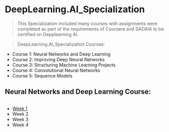 # DeepLearning.AI_Specialization

>This Specialization included many courses with assignments were completed as part of the requirements of Coursera and SADAIA to be certified on Depplearning AI.



> DeepLearning.AI_Specialization Courses:
* Course 1: Neural Networks and Deep Learning
* Course 2: Improving Deep Neural Networks
* Course 3: Structuring Machine Learning Projects
* Course 4: Convolutional Neural Networks
* Course 5: Sequence Models







##  Neural Networks and Deep Learning Course: 
> ``` 
* [Week 1](https://github.com/Tadhi/DeepLearning.AI_Specialization/tree/main/C1%20-%20Neural%20Networks%20and%20Deep%20Learningm/Week1#)
 * Week 2
 * Week 3
* Week 4



